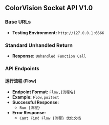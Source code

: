 ## ColorVision Socket API V1.0

### Base URLs

- **Testing Environment:** `http://127.0.0.1:6666`

### Standard Unhandled Return

- **Response:** `Unhandled Function Call`

### API Endpoints

#### 运行流程 (Flow)

- **Endpoint Format:** `Flow,{流程名}`
- **Example:** `Flow,poitest`
- **Successful Response:**
  - `Run {流程}`
- **Error Response:**
  - `Cant Find Flow {流程} 优化文档`
